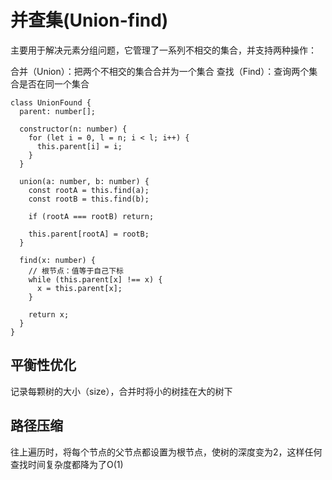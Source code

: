 # 并查集(Union-find)

主要用于解决元素分组问题，它管理了一系列不相交的集合，并支持两种操作：

合并（Union）：把两个不相交的集合合并为一个集合
查找（Find）：查询两个集合是否在同一个集合

```
class UnionFound {
  parent: number[];

  constructor(n: number) {
    for (let i = 0, l = n; i < l; i++) {
      this.parent[i] = i;
    }
  }

  union(a: number, b: number) {
    const rootA = this.find(a);
    const rootB = this.find(b);

    if (rootA === rootB) return;

    this.parent[rootA] = rootB;
  }

  find(x: number) {
    // 根节点：值等于自己下标
    while (this.parent[x] !== x) {
      x = this.parent[x];
    }

    return x;
  }
}
```

## 平衡性优化

记录每颗树的大小（size），合并时将小的树挂在大的树下

## 路径压缩

往上遍历时，将每个节点的父节点都设置为根节点，使树的深度变为2，这样任何查找时间复杂度都降为了O(1)